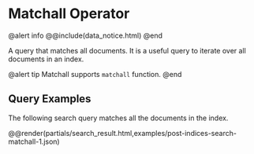 # Matchall Operator

@alert info
@@include(data_notice.html) 
@end

A query that matches all documents. It is a useful query to iterate over all
documents in an index.

@alert tip
Matchall supports <code>matchall</code> function.
@end

## Query Examples
The following search query matches all the documents in the index.

@@render(partials/search_result.html,examples/post-indices-search-matchall-1.json)
